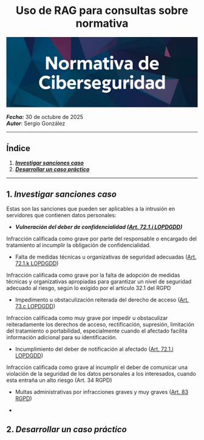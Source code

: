 <h1 align="center">Uso de RAG para consultas sobre normativa</h1>

![Imagen Presentación](https://github.com/sgonnor2803/25-26-Ciberseguridad-SGN/blob/master/NC/images/bannerPortada.jpg)

***Fecha:*** 30 de octubre de 2025
<br>***Autor***: Sergio González

---

## Índice

1. ***[Investigar sanciones caso](https://github.com/sgonnor2803/25-26-Ciberseguridad-SGN/blob/master/NC/UsoRAGNormativa.md#1-investigar-sanciones-caso)***
2. ***[Desarrollar un caso práctico](https://github.com/sgonnor2803/25-26-Ciberseguridad-SGN/blob/master/NC/UsoRAGNormativa.md#2-desarrollar-un-caso-pr%C3%A1ctico)***

---

## 1. ***Investigar sanciones caso***

Estas son las sanciones que pueden ser aplicables a la intrusión en servidores que contienen datos personales:

- ***Vulneración del deber de confidencialidad ([Art. 72.1.i LOPDGDD](https://www.boe.es/buscar/act.php?id=BOE-A-2018-16673#a7-4))***

Infracción calificada como grave por parte del responsable o encargado del tratamiento al incumplir la obligación de confidencialidad.

- Falta de medidas técnicas u organizativas de seguridad adecuadas ([Art. 72.1.k LOPDGDD](https://www.boe.es/buscar/act.php?id=BOE-A-2018-16673#a7-4))

Infracción calificada como grave por la falta de adopción de medidas técnicas y organizativas apropiadas para garantizar un nivel de seguridad adecuado al riesgo, según lo exigido por el artículo 32.1 del RGPD

- Impedimento u obstaculización reiterada del derecho de acceso ([Art. 73.c LOPDGDD](https://www.boe.es/buscar/act.php?id=BOE-A-2018-16673#a7-5))

Infracción calificada como muy grave por impedir u obstaculizar reiteradamente los derechos de acceso, rectificación, supresión, limitación del tratamiento o portabilidad, especialmente cuando el afectado facilita información adicional para su identificación.

- Incumplimiento del deber de notificación al afectado ([Art. 72.1.l LOPDGDD](https://www.boe.es/buscar/act.php?id=BOE-A-2018-16673#a7-4))

Infracción calificada como grave al incumplir el deber de comunicar una violación de la seguridad de los datos personales a los interesados, cuando esta entraña un alto riesgo (Art. 34 RGPD)

- Multas administrativas por infracciones graves y muy graves ([Art. 83 RGPD]())



- 


## 2. ***Desarrollar un caso práctico***

